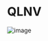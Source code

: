 # QLNV

![image](https://github.com/K4rt0/QLNV/assets/95129957/91c8a4f5-ea4c-4102-82dc-f97e9f2569c5)
